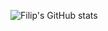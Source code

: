![Filip's GitHub stats](https://github-readme-stats.vercel.app/api?username=mucnjakf&count_private=true&show_icons=true&theme=cobalt)
